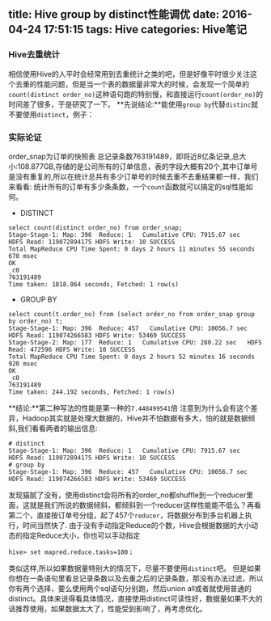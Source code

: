 title: Hive group by distinct性能调优
date: 2016-04-24 17:51:15
tags: Hive
categories: Hive笔记
---
### Hive去重统计
相信使用Hive的人平时会经常用到去重统计之类的吧，但是好像平时很少关注这个去重的性能问题，但是当一个表的数据量非常大的时候，会发现一个简单的`count(distinct order_no)`这种语句跑的特别慢，和直接运行`count(order_no)`的时间差了很多，于是研究了一下。
**先说结论:**能使用`group by`代替`distinc`就不要使用`distinct`，例子：
### 实际论证
order_snap为订单的快照表 总记录条数763191489，即将近8亿条记录,总大小:108.877GB,存储的是公司所有的订单信息，表的字段大概有20个,其中订单号是没有重复的,所以在统计总共有多少订单号的时候去重不去重结果都一样，我们来看看:
统计所有的订单有多少条条数，一个`count`函数就可以搞定的sql性能如何。
* DISTINCT

```
select count(distinct order_no) from order_snap;
Stage-Stage-1: Map: 396  Reduce: 1   Cumulative CPU: 7915.67 sec   HDFS Read: 119072894175 HDFS Write: 10 SUCCESS
Total MapReduce CPU Time Spent: 0 days 2 hours 11 minutes 55 seconds 670 msec
OK
_c0
763191489
Time taken: 1818.864 seconds, Fetched: 1 row(s)
```

* GROUP BY

```
select count(t.order_no) from (select order_no from order_snap group by order_no) t;
Stage-Stage-1: Map: 396  Reduce: 457   Cumulative CPU: 10056.7 sec   HDFS Read: 119074266583 HDFS Write: 53469 SUCCESS
Stage-Stage-2: Map: 177  Reduce: 1   Cumulative CPU: 280.22 sec   HDFS Read: 472596 HDFS Write: 10 SUCCESS
Total MapReduce CPU Time Spent: 0 days 2 hours 52 minutes 16 seconds 920 msec
OK
_c0
763191489
Time taken: 244.192 seconds, Fetched: 1 row(s)
```

**结论:**第二种写法的性能是第一种的`7.448499541`倍
注意到为什么会有这个差异，Hadoop其实就是处理大数据的，Hive并不怕数据有多大，怕的就是数据倾斜,我们看看两者的输出信息:
```
# distinct
Stage-Stage-1: Map: 396  Reduce: 1   Cumulative CPU: 7915.67 sec   HDFS Read: 119072894175 HDFS Write: 10 SUCCESS
# group by
Stage-Stage-1: Map: 396  Reduce: 457   Cumulative CPU: 10056.7 sec   HDFS Read: 119074266583 HDFS Write: 53469 SUCCESS

```
发现猫腻了没有，使用distinct会将所有的order_no都shuffle到一个reducer里面，这就是我们所说的数据倾斜，都倾斜到一个reducer这样性能能不低么？再看第二个，直接按订单号分组，起了457个`reducer`，将数据分布到多台机器上执行，时间当然快了.
由于没有手动指定Reduce的个数，Hive会根据数据的大小动态的指定Reduce大小，你也可以手动指定
```
hive> set mapred.reduce.tasks=100；
```
类似这样,所以如果数据量特别大的情况下，尽量不要使用`distinct`吧。
但是如果你想在一条语句里看总记录条数以及去重之后的记录条数，那没有办法过滤，所以你有两个选择，要么使用两个sql语句分别跑，然后union all或者就使用普通的distinct。具体来说得看具体情况，直接使用distinct可读性好，数据量如果不大的话推荐使用，如果数据太大了，性能受到影响了，再考虑优化。
